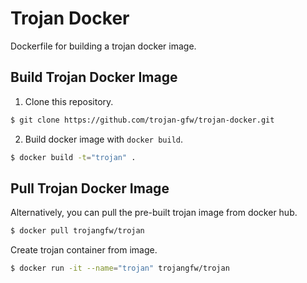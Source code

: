 # Trojan Docker

Dockerfile for building a trojan docker image.

## Build Trojan Docker Image

1. Clone this repository.

```bash
$ git clone https://github.com/trojan-gfw/trojan-docker.git
```

2. Build docker image with `docker build`.

```bash
$ docker build -t="trojan" .
```

## Pull Trojan Docker Image

Alternatively, you can pull the pre-built trojan image from docker hub.

```bash
$ docker pull trojangfw/trojan
```

Create trojan container from image.

```bash
$ docker run -it --name="trojan" trojangfw/trojan
```
